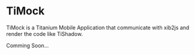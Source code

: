 TiMock
======

TiMock is a Titanium Mobile Application that communicate with xib2js and render the code like TiShadow.

Comming Soon...
